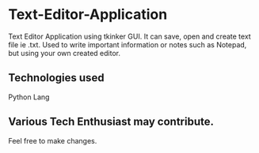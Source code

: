 # Text-Editor-Application
Text Editor Application using tkinker GUI. It can save, open and create text file ie .txt. Used to write important information or notes such as Notepad, but using your own created editor.

## Technologies used
  Python Lang

## Various Tech Enthusiast may contribute.

Feel free to make changes.

